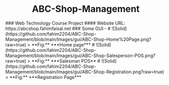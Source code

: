 <h1 align="center">
  <br>
  ABC-Shop-Management
  <br>
</h1>
### Web Technology Course Project
#### Website URL: https://abcshop.fahimfaisal.net
### Some GUI:-
# ![Solid](https://github.com/fahim2204/ABC-Shop-Management/blob/main/Images/gui/ABC-Shop-Home%20Page.png?raw=true)
> **Fig:** ***Home page***
# ![Solid](https://github.com/fahim2204/ABC-Shop-Management/blob/main/Images/gui/ABC-Shop-Salesperson-POS.png?raw=true)
> **Fig:** ***Salesman POS**
# ![Solid](https://github.com/fahim2204/ABC-Shop-Management/blob/main/Images/gui/ABC-Shop-Registration.png?raw=true)
> **Fig:** ***Registration Page***

